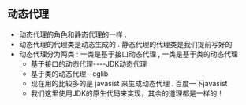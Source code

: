 ## 动态代理

* 动态代理的角色和静态代理的一样 .
* 动态代理的代理类是动态生成的 . 静态代理的代理类是我们提前写好的
* 动态代理分为两类 : 一类是基于接口动态代理 , 一类是基于类的动态代理
    * 基于接口的动态代理----JDK动态代理
    * 基于类的动态代理--cglib
    * 现在用的比较多的是 javasist 来生成动态代理 . 百度一下javasist
    * 我们这里使用JDK的原生代码来实现，其余的道理都是一样的！
